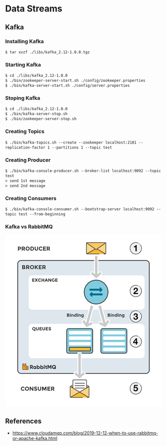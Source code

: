 # Data Streams

## Kafka

### Installing Kafka
```
$ tar xvzf ./libs/kafka_2.12-1.0.0.tgz
```

### Starting Kafka
```
$ cd ./libs/kafka_2.12-1.0.0
$ ./bin/zookeeper-server-start.sh ./config/zookeeper.properties 
$ ./bin/kafka-server-start.sh ./config/server.properties 
```

### Stoping Kafka
```
$ cd ./libs/kafka_2.12-1.0.0
$ ./bin/kafka-server-stop.sh
$ ./bin/zookeeper-server-stop.sh
```

### Creating Topics
```
$ ./bin/kafka-topics.sh --create --zookeeper localhost:2181 --replication-factor 1 --partitions 1 --topic test
```

### Creating Producer
```
$ ./bin/kafka-console-producer.sh --broker-list localhost:9092 --topic test
> send 1st message
> send 2nd message
```

### Creating Consumers
```
$ ./bin/kafka-console-consumer.sh --bootstrap-server localhost:9092 --topic test --from-beginning
```

### Kafka vs RabbitMQ

![comparison](./pix/exchanges-bidings-routing-keys.png)

## References

* https://www.cloudamqp.com/blog/2019-12-12-when-to-use-rabbitmq-or-apache-kafka.html